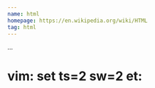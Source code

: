 ```yaml
---
name: html
homepage: https://en.wikipedia.org/wiki/HTML
tag: html
---
```

...
# vim: set ts=2 sw=2 et:
